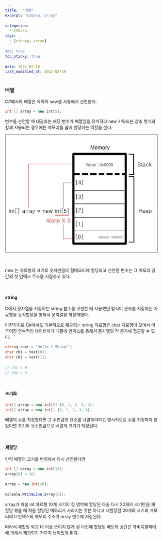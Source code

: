 ```yaml
---
title:  "배열"
excerpt: "csharp, array"

categories:
  - CSharp
tags:
  - [csharp, array]

toc: true
toc_sticky: true
 
date: 2022-02-19 
last_modified_at: 2022-02-19
---
```


### 배열

C#에서의 배열은 예약어 new를 사용해서 선언한다.  

```cs
int [] array = new int[5];
```

변수를 선언할 때 대괄호는 해당 변수가 배열임을 의미히고 new 키워드는 참조 형식과 함께 사용되는 경우에는 메모리를 힙에 할당하는 역할을 한다.  

![arraymemory](/assets/images/20220219_Posting/arraymemory.jpg)

<br>

new 는 자료형의 크기로 숫자만큼의 힙메모리에 할당되고 선언된 변수는 그 메모리 공간의 첫 인덱스 주소를 저장하고 있다.  

<br>

#### string

C에서 문자열을 저장하는 string 함수를 구현할 때 사용했던 방식이 문자를 저장하는 자료형을 동적할당을 통해서 문자열을 저장하였다. 

마찬가지로  C#에서도 기본적으로 제공되는 string 자료형은 char 자료형이 모여서 이루어진 연속적인 데이터이기 때문에 인덱스를 통해서 문자열의 각 문자에 접근할 수 있다.

```cs
string text = "Hello C Sharp!";
char ch1 = text[0];
char ch2 = text[1];

// ch1 = H
// ch2 = e
```

<br>

#### 초기화

```cs
int[] array = new int[5] {0, 1, 2, 3, 4};
int[] array = new int[] {0, 1, 2, 3, 4};
```

배열의 수를 지정했다면 그 수만큼만 요소를 나열해야하고 명시적으로 수를 지정하지 않았다면 초기화 요소만큼으로 배열의 크기가 지정된다.  

<br>

#### 재할당

만약 배열의 크기를 변경해서 다시 선언한다면

```cs
int [] array = new int[10];
array[0] = 10;

array = new int[20];

Console.WriteLine(array[0]);
```

array가 처음 int 자료형 10개 크기의 힙 영역에 할당된 다음 다시 20개의 크기만큼 재할당 했을 때 처음 할당된 메모리가 사라지는 것은 아니고 재할당된 20개의 크기의 메모리의 0 인덱스의 메모리 주소가 array 변수에 저장된다.  

따라서 재할당 되고 더 이상 쓰이지 않게 된 이전에 할당된 메모리 공간은 가비지콜렉터에 의해서 제거되기 전까지 남아있게 된다.  